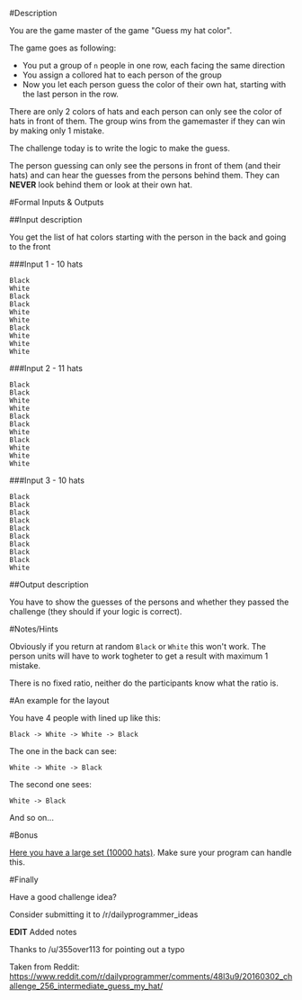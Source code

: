 #Description

You are the game master of the game "Guess my hat color".

The game goes as following:

- You put a group of `n` people in one row, each facing the same direction
- You assign a collored hat to each person of the group
- Now you let each person guess the color of their own hat, starting with the last person in the row.

There are only 2 colors of hats and each person can only see the color of hats in front of them.
The group wins from the gamemaster if they can win by making only 1 mistake.

The challenge today is to write the logic to make the guess.

The person guessing can only see the persons in front of them (and their hats) and can hear the guesses from the persons behind them. 
They can **NEVER** look behind them or look at their own hat.

#Formal Inputs & Outputs

##Input description

You get the list of hat colors starting with the person in the back and going to the front

###Input 1 - 10 hats

    Black
    White
    Black
    Black
    White
    White
    Black
    White
    White
    White

###Input 2 - 11 hats

    Black
    Black
    White
    White
    Black
    Black
    White
    Black
    White
    White
    White

###Input 3 - 10 hats

    Black
    Black
    Black
    Black
    Black
    Black
    Black
    Black
    Black
    White

##Output description

You have to show the guesses of the persons and whether they passed the challenge (they should if your logic is correct).

#Notes/Hints

Obviously if you return at random `Black` or `White` this won't work. The person units will have to work togheter to get a result with maximum 1 mistake.

There is no fixed ratio, neither do the participants know what the ratio is.

#An example for the layout

You have 4 people with lined up like this:

    Black -> White -> White -> Black

The one in the back can see:

    White -> White -> Black

The second one sees:

    White -> Black

And so on...

#Bonus

[Here you have a large set (10000 hats)](https://gist.github.com/fvandepitte/8ab2e2ab0e42e3d4c731). 
Make sure your program can handle this.

#Finally

Have a good challenge idea?

Consider submitting it to /r/dailyprogrammer_ideas

**EDIT** Added notes

Thanks to /u/355over113 for pointing out a typo

Taken from Reddit: https://www.reddit.com/r/dailyprogrammer/comments/48l3u9/20160302_challenge_256_intermediate_guess_my_hat/